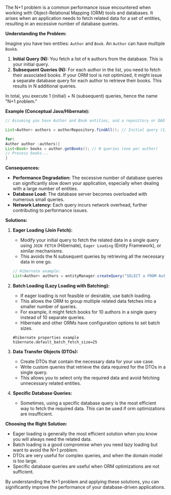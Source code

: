 The N+1 problem is a common performance issue encountered when working with Object-Relational Mapping (ORM) tools and
databases. It arises when an application needs to fetch related data for a set of entities, resulting in an excessive
number of database queries.

**Understanding the Problem:**

Imagine you have two entities: `Author` and `Book`. An `Author` can have multiple `Book`s.

1. **Initial Query (N):** You fetch a list of `N` authors from the database. This is your initial query.
2. **Subsequent Queries (N):** For each author in the list, you need to fetch their associated books. If your ORM tool
   is not optimized, it might issue a separate database query for each author to retrieve their books. This results in N
   additional queries.

In total, you execute 1 (initial) + N (subsequent) queries, hence the name "N+1 problem."

**Example (Conceptual Java/Hibernate):**

```java
// Assuming you have Author and Book entities, and a repository or DAO

List<Author> authors = authorRepository.findAll(); // Initial query (1)

for(
Author author :authors){
List<Book> books = author.getBooks(); // N queries (one per author)
// Process books...
}
```

**Consequences:**

* **Performance Degradation:** The excessive number of database queries can significantly slow down your application,
  especially when dealing with a large number of entities.
* **Database Load:** The database server becomes overloaded with numerous small queries.
* **Network Latency:** Each query incurs network overhead, further contributing to performance issues.

**Solutions:**

1. **Eager Loading (Join Fetch):**
    * Modify your initial query to fetch the related data in a single query using `JOIN FETCH` (Hibernate),
      `Eager Loading` (Entity Framework), or similar mechanisms.
    * This avoids the N subsequent queries by retrieving all the necessary data in one go.

   ```java
   // Hibernate example:
   List<Author> authors = entityManager.createQuery("SELECT a FROM Author a JOIN FETCH a.books", Author.class).getResultList();
   ```

2. **Batch Loading (Lazy Loading with Batching):**
    * If eager loading is not feasible or desirable, use batch loading.
    * This allows the ORM to group multiple related data fetches into a smaller number of queries.
    * For example, it might fetch books for 10 authors in a single query instead of 10 separate queries.
    * Hibernate and other ORMs have configuration options to set batch sizes.

   ```properties
   #hibernate properties example
   hibernate.default_batch_fetch_size=25
   ```

3. **Data Transfer Objects (DTOs):**
    * Create DTOs that contain the necessary data for your use case.
    * Write custom queries that retrieve the data required for the DTOs in a single query.
    * This allows you to select only the required data and avoid fetching unnecessary related entities.

4. **Specific Database Queries:**
    * Sometimes, using a specific database query is the most efficient way to fetch the required data. This can be used
      if orm optimizations are insufficient.

**Choosing the Right Solution:**

* Eager loading is generally the most efficient solution when you know you will always need the related data.
* Batch loading is a good compromise when you need lazy loading but want to avoid the N+1 problem.
* DTOs are very useful for complex queries, and when the domain model is too large.
* Specific database queries are useful when ORM optimizations are not sufficient.

By understanding the N+1 problem and applying these solutions, you can significantly improve the performance of your
database-driven applications.
